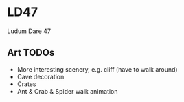 # LD47
Ludum Dare 47

## Art TODOs

 - More interesting scenery, e.g. cliff (have to walk around)
 - Cave decoration
 - Crates
 - Ant & Crab & Spider walk animation
